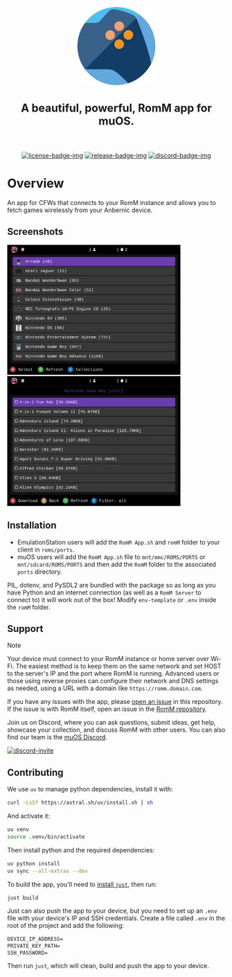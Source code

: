 <!-- trunk-ignore-all(markdownlint/MD033) -->
<!-- trunk-ignore(markdownlint/MD041) -->
<div align="center">

  <img src=".github/resources/isotipo.png" height="180px" width="auto" alt="romm-muos logo">
    <h3 style="font-size: 25px;">
    A beautiful, powerful, RomM app for muOS.
  </h3>

<br>

[![license-badge-img]][license-badge]
[![release-badge-img]][release-badge]
[![discord-badge-img]][discord-badge]

<!-- [![wiki-badge-img]][wiki] -->

  </div>
</div>

# Overview

An app for CFWs that connects to your RomM instance and allows you to fetch games wirelessly from your Anbernic device.

## Screenshots

<div>
  <img src=".github/resources/platforms.png" height="300px" width="auto" alt="muos app platforms list">
  <img src=".github/resources/gamelist.png" height="300px" width="auto" alt="muos app game list">
</div>

## Installation

- EmulationStation users will add the `RomM App.sh` and `romM` folder to your client in `roms/ports`.
- muOS users will add the `RomM App.sh` file to `mnt/mmc/ROMS/PORTS` or `mnt/sdcard/ROMS/PORTS` and then add the `RomM` folder to the associated `ports` directory.

PIL, dotenv, and PySDL2 are bundled with the package so as long as you have Python and an internet connection (as well as a `RomM Server` to connect to) it will work out of the box! Modify `env-template` or `.env` inside the `romM` folder.

## Support

> [!NOTE]
> Your device must connect to your RomM instance or home server over Wi-Fi. The easiest method is to keep them on the same network and set HOST to the server's IP and the port where RomM is running. Advanced users or those using reverse proxies can configure their network and DNS settings as needed, using a URL with a domain like `https://romm.domain.com`.

If you have any issues with the app, please [open an issue](https://github.com/rommapp/muos-app/issues/new) in this repository. If the issue is with RomM itself, open an issue in the [RomM repository](https://github.com/rommapp/romm/issues/new/choose).

Join us on Discord, where you can ask questions, submit ideas, get help, showcase your collection, and discuss RomM with other users. You can also find our team is the [muOS Discord](https://discord.com/invite/muos).

[![discord-invite]][discord-invite-url]

## Contributing

We use `uv` to manage python dependencies, install it with:

```sh
curl -LsSf https://astral.sh/uv/install.sh | sh
```

And activate it:

```sh
uv venv
source .venv/bin/activate
```

Then install python and the required dependencies:

```sh
uv python install
uv sync --all-extras --dev
```

To build the app, you'll need to [install `just`](https://github.com/casey/just?tab=readme-ov-file#packages), then run:

```sh
just build
```

Just can also push the app to your device, but you need to set up an `.env` file with your device's IP and SSH credentials. Create a file called `.env` in the root of the project and add the following:

```env
DEVICE_IP_ADDRESS=
PRIVATE_KEY_PATH=
SSH_PASSWORD=
```

Then run `just`, which will clean, build and push the app to your device.

<!-- Badges -->

[license-badge-img]: https://img.shields.io/github/license/rommapp/muos-app?style=for-the-badge&color=a32d2a
[license-badge]: LICENSE
[release-badge-img]: https://img.shields.io/github/v/release/rommapp/muos-app?style=for-the-badge
[release-badge]: https://github.com/rommapp/muos-app/releases
[discord-badge-img]: https://img.shields.io/badge/discord-7289da?style=for-the-badge
[discord-badge]: https://discord.gg/P5HtHnhUDH

<!-- Links -->

[discord-invite]: https://invidget.switchblade.xyz/P5HtHnhUDH
[discord-invite-url]: https://discord.gg/P5HtHnhUDH
